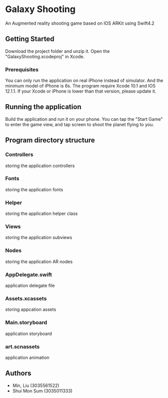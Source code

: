 # Galaxy Shooting

An Augmented reality shooting game based on IOS ARKit using Swift4.2

## Getting Started

Download the project folder and unzip it. Open the "GalaxyShooting.xcodeproj" in Xcode.

### Prerequisites
You can only run the application on real iPhone instead of simulator. And the minimum model of iPhone is 6s. The program require Xcode 10.1 and IOS 12.1.1. If your Xcode or iPhone is lower than that version, please update it.

## Running the application

Build the application and run it on your phone. You can tap the "Start Game" to enter the game view, and tap screen to shoot the planet flying to you. 

## Program directory structure
### Controllers

  storing the application controllers

### Fonts

  storing the application fonts

### Helper

  storing the application helper class

### Views

  storing the application subviews  

### Nodes

  storing the application AR nodes

### AppDelegate.swift

  application delegate file

### Assets.xcassets

  storing appcation assets

### Main.storyboard

  application storyboard

### art.scnassets

  application animation

## Authors
* Min, Liu (3035561522)
* Shui Mon Sum (3035011333)





